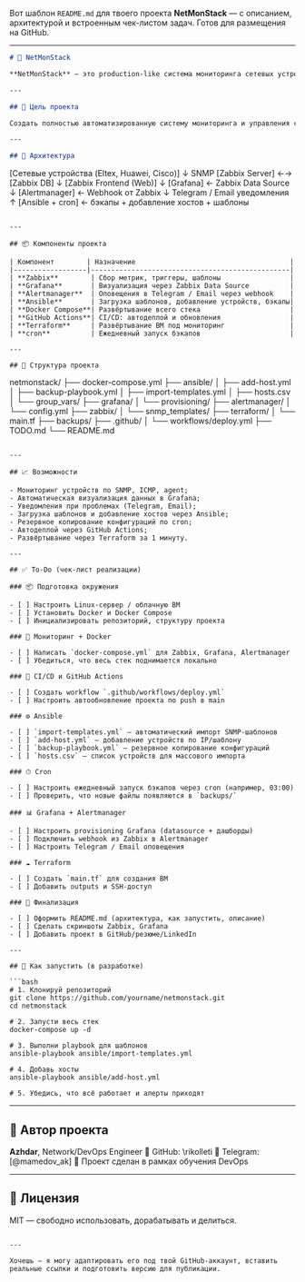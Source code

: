 Вот шаблон `README.md` для твоего проекта **NetMonStack** — с описанием, архитектурой и встроенным чек-листом задач. Готов для размещения на GitHub.

---

```markdown
# 🚀 NetMonStack

**NetMonStack** — это production-like система мониторинга сетевых устройств с автоматическим сбором метрик, визуализацией, алертами, резервным копированием конфигураций и CI/CD-деплоем. Проект построен на стеке Zabbix + Grafana + Alertmanager + Ansible + Terraform + Docker Compose.

---

## 📌 Цель проекта

Создать полностью автоматизированную систему мониторинга и управления сетевой инфраструктурой, демонстрирующую навыки DevOps, сетевого инжиниринга и SRE-подхода.

---

## 🧱 Архитектура

```

\[Сетевые устройства (Eltex, Huawei, Cisco)]
↓     SNMP
\[Zabbix Server] ←→ \[Zabbix DB]
↓
\[Zabbix Frontend (Web)]
↓
\[Grafana] ← Zabbix Data Source
↓
\[Alertmanager] ← Webhook от Zabbix
↓
Telegram / Email уведомления
↑
\[Ansible + cron] ← бэкапы + добавление хостов + шаблоны

```

---

## 📦 Компоненты проекта

| Компонент        | Назначение                                      |
|------------------|-------------------------------------------------|
| **Zabbix**        | Сбор метрик, триггеры, шаблоны                 |
| **Grafana**       | Визуализация через Zabbix Data Source          |
| **Alertmanager**  | Оповещения в Telegram / Email через webhook    |
| **Ansible**       | Загрузка шаблонов, добавление устройств, бэкапы|
| **Docker Compose**| Развёртывание всего стека                      |
| **GitHub Actions**| CI/CD: автодеплой и обновления                 |
| **Terraform**     | Развёртывание ВМ под мониторинг                |
| **cron**          | Ежедневный запуск бэкапов                      |

---

## 📁 Структура проекта

```

netmonstack/
├── docker-compose.yml
├── ansible/
│   ├── add-host.yml
│   ├── backup-playbook.yml
│   ├── import-templates.yml
│   ├── hosts.csv
│   └── group\_vars/
├── grafana/
│   └── provisioning/
├── alertmanager/
│   └── config.yml
├── zabbix/
│   └── snmp\_templates/
├── terraform/
│   └── main.tf
├── backups/
├── .github/
│   └── workflows/deploy.yml
├── TODO.md
└── README.md

````

---

## 📈 Возможности

- Мониторинг устройств по SNMP, ICMP, agent;
- Автоматическая визуализация данных в Grafana;
- Уведомления при проблемах (Telegram, Email);
- Загрузка шаблонов и добавление хостов через Ansible;
- Резервное копирование конфигураций по cron;
- Автодеплой через GitHub Actions;
- Развёртывание через Terraform за 1 минуту.

---

## ✅ To-Do (чек-лист реализации)

### 📦 Подготовка окружения

- [ ] Настроить Linux-сервер / облачную ВМ
- [ ] Установить Docker и Docker Compose
- [ ] Инициализировать репозиторий, структуру проекта

### 🐳 Мониторинг + Docker

- [ ] Написать `docker-compose.yml` для Zabbix, Grafana, Alertmanager
- [ ] Убедиться, что весь стек поднимается локально

### 🚀 CI/CD и GitHub Actions

- [ ] Создать workflow `.github/workflows/deploy.yml`
- [ ] Настроить автообновление проекта по push в main

### ⚙️ Ansible

- [ ] `import-templates.yml` — автоматический импорт SNMP-шаблонов
- [ ] `add-host.yml` — добавление устройств по IP/шаблону
- [ ] `backup-playbook.yml` — резервное копирование конфигураций
- [ ] `hosts.csv` — список устройств для массового импорта

### ⏱ Cron

- [ ] Настроить ежедневный запуск бэкапов через cron (например, 03:00)
- [ ] Проверить, что новые файлы появляются в `backups/`

### 📊 Grafana + Alertmanager

- [ ] Настроить provisioning Grafana (datasource + дашборды)
- [ ] Подключить webhook из Zabbix в Alertmanager
- [ ] Настроить Telegram / Email оповещения

### ☁️ Terraform

- [ ] Создать `main.tf` для создания ВМ
- [ ] Добавить outputs и SSH-доступ

### 🧼 Финализация

- [ ] Оформить README.md (архитектура, как запустить, описание)
- [ ] Сделать скриншоты Zabbix, Grafana
- [ ] Добавить проект в GitHub/резюме/LinkedIn

---

## 🔧 Как запустить (в разработке)

```bash
# 1. Клонируй репозиторий
git clone https://github.com/yourname/netmonstack.git
cd netmonstack

# 2. Запусти весь стек
docker-compose up -d

# 3. Выполни playbook для шаблонов
ansible-playbook ansible/import-templates.yml

# 4. Добавь хосты
ansible-playbook ansible/add-host.yml

# 5. Убедись, что всё работает и алерты приходят
````

---

## 🧠 Автор проекта

**Azhdar**, Network/DevOps Engineer
📍 GitHub: \rikolleti
🔗 Telegram: \[@mamedov_ak]
🎯 Проект сделан в рамках обучения DevOps

---

## 📄 Лицензия

MIT — свободно использовать, дорабатывать и делиться.

```

---

Хочешь — я могу адаптировать его под твой GitHub-аккаунт, вставить реальные ссылки и подготовить версию для публикации.
```
